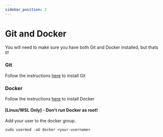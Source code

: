 ```yaml
---
sidebar_position: 2
---
```


# Git and Docker

You will need to make sure you have both Git and Docker installed, but thats it!

### Git

Follow the instructions [here](https://git-scm.com/book/en/v2/Getting-Started-Installing-Git) to install Git

### Docker

Follow the instructions [here](https://docs.docker.com/engine/install/) to install Docker

#### [Linux/WSL Only] - Don't run Docker as root!

Add your user to the docker group.

```
sudo usermod -aG docker <your-username>
```
